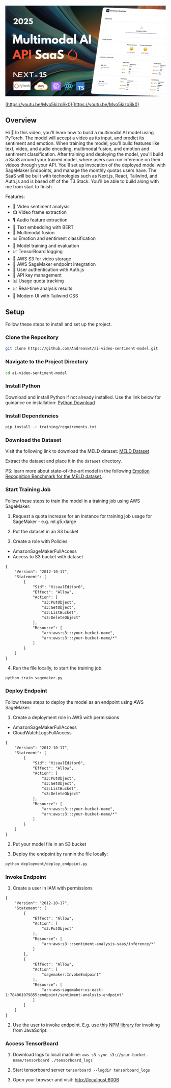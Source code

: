 ![alt text](thumbnail.png)

[https://youtu.be/Myo5kizoSk0](https://youtu.be/Myo5kizoSk0)

## Overview

Hi 🤙 In this video, you'll learn how to build a multimodal AI model using PyTorch. The model will accept a video as its input, and predict its sentiment and emotion. When training the model, you'll build features like text, video, and audio encoding, multimodal fusion, and emotion and sentiment classification. After training and deploying the model, you'll build a SaaS around your trained model, where users can run inference on their videos through your API. You'll set up invocation of the deployed model with SageMaker Endpoints, and manage the monthly quotas users have. The SaaS will be built with technologies such as Next.js, React, Tailwind, and Auth.js and is based off of the T3 Stack. You'll be able to build along with me from start to finish.

Features:

- 🎥 Video sentiment analysis
- 📺 Video frame extraction
- 🎙️ Audio feature extraction
- 📝 Text embedding with BERT
- 🔗 Multimodal fusion
- 📊 Emotion and sentiment classification
- 🚀 Model training and evaluation
- 📈 TensorBoard logging
- 🚀 AWS S3 for video storage
- 🤖 AWS SageMaker endpoint integration
- 🔐 User authentication with Auth.js
- 🔑 API key management
- 📊 Usage quota tracking
- 📈 Real-time analysis results
- 🎨 Modern UI with Tailwind CSS

## Setup

Follow these steps to install and set up the project.

### Clone the Repository

```bash
git clone https://github.com/Andreaswt/ai-video-sentiment-model.git
```

### Navigate to the Project Directory

```bash
cd ai-video-sentiment-model
```

### Install Python

Download and install Python if not already installed. Use the link below for guidance on installation:
[Python Download](https://www.python.org/downloads/)

### Install Dependencies

```bash
pip install -r training/requirements.txt
```

### Download the Dataset

Visit the following link to download the MELD dataset:
[MELD Dataset](https://affective-meld.github.io)

Extract the dataset and place it in the `dataset` directory.

PS: learn more about state-of-the-art model in the following [Emotion Recognition Benchmark for the MELD dataset ](https://paperswithcode.com/sota/emotion-recognition-in-conversation-on-meld).

### Start Training Job

Follow these steps to train the model in a training job using AWS SageMaker:

1. Request a quota increase for an instance for training job usage for SageMaker - e.g. ml.g5.xlarge

2. Put the dataset in an S3 bucket

3. Create a role with Policies

- AmazonSageMakerFullAccess
- Access to S3 bucket with dataset

```
{
	"Version": "2012-10-17",
	"Statement": [
		{
			"Sid": "VisualEditor0",
			"Effect": "Allow",
			"Action": [
				"s3:PutObject",
				"s3:GetObject",
				"s3:ListBucket",
				"s3:DeleteObject"
			],
			"Resource": [
				"arn:aws:s3:::your-bucket-name",
				"arn:aws:s3:::your-bucket-name/*"
			]
		}
	]
}
```

4. Run the file locally, to start the training job.

```bash
python train_sagemaker.py
```

### Deploy Endpoint

Follow these steps to deploy the model as an endpoint using AWS SageMaker:

1. Create a deployment role in AWS with permissions

- AmazonSageMakerFullAccess
- CloudWatchLogsFullAccess

```
{
	"Version": "2012-10-17",
	"Statement": [
		{
			"Sid": "VisualEditor0",
			"Effect": "Allow",
			"Action": [
				"s3:PutObject",
				"s3:GetObject",
				"s3:ListBucket",
				"s3:DeleteObject"
			],
			"Resource": [
				"arn:aws:s3:::your-bucket-name",
				"arn:aws:s3:::your-bucket-name/*"
			]
		}
	]
}
```

2. Put your model file in an S3 bucket

3. Deploy the endpoint by runnin the file locally:

```bash
python deployment/deploy_endpoint.py
```

### Invoke Endpoint

1. Create a user in IAM with permissions

```
{
    "Version": "2012-10-17",
    "Statement": [
        {
            "Effect": "Allow",
            "Action": [
                "s3:PutObject"
            ],
            "Resource": [
                "arn:aws:s3:::sentiment-analysis-saas/inference/*"
            ]
        },
        {
            "Effect": "Allow",
            "Action": [
                "sagemaker:InvokeEndpoint"
            ],
            "Resource": [
                "arn:aws:sagemaker:us-east-1:784061079855:endpoint/sentiment-analysis-endpoint"
            ]
        }
    ]
}
```

2. Use the user to invoke endpoint. E.g. use [this NPM library](https://www.npmjs.com/package/@aws-sdk/client-sagemaker-runtime) for invoking from JavaScript:

### Access TensorBoard

1. Download logs to local machine:
   `aws s3 sync s3://your-bucket-name/tensorboard ./tensorboard_logs`

2. Start tensorboard server
   `tensorboard --logdir tensorboard_logs`

3. Open your browser and visit:
   [http://localhost:6006](http://localhost:6006)
